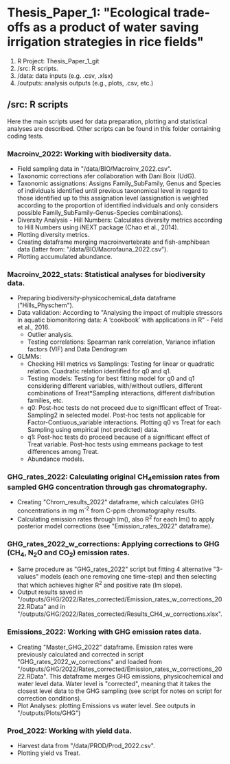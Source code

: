# Thesis_Paper_1: "Ecological trade-offs as a product of water saving irrigation strategies in rice fields"
1. R Project: Thesis_Paper_1_git 
2. /src: R scripts.
3. /data: data inputs (e.g. .csv, .xlsx)
4. /outputs: analysis outputs (e.g., plots, .csv, etc.)

## /src: R scripts
Here the main scripts used for data preparation, plotting and statistical analyses are described. Other scripts can be found in this folder containing coding tests. 

### Macroinv_2022: Working with biodiversity data. 
- Field sampling data in "/data/BIO/Macroinv_2022.csv". 
- Taxonomic corrections afer collaboration with Dani Boix (UdG).
- Taxonomic assignations: Assigns Family_SubFamily, Genus and Species of individuals identified until previous taxonomical level in regard to those identified up to this assignation level (assignation is weighted according to the proportion of identified individuals and only considers possible Family_SubFamily-Genus-Species combinations). 
- Diversity Analysis - Hill Numbers: Calculates diversity metrics according to Hill Numbers using iNEXT package (Chao et al., 2014).
- Plotting diversity metrics.
- Creating dataframe merging macroinvertebrate and fish-amphibean data (latter from: "/data/BIO/Macrofauna_2022.csv").
- Plotting accumulated abundance.

### Macroinv_2022_stats: Statistical analyses for biodiversity data.
- Preparing biodiversity-physicochemical_data dataframe ("Hills_Physchem").
- Data validation: According to "Analysing the impact of multiple stressors in aquatic biomonitoring data: A ‘cookbook’ with applications in R" - Feld et al., 2016.
   - Outlier analysis.
   - Testing correlations: Spearman rank correlation, Variance inflation factors (VIF) and Data Dendrogram
 - GLMMs:
   - Checking Hill metrics vs Samplings: Testing for linear or quadratic relation. Cuadratic relation identified for q0 and q1.
   - Testing models: Testing for best fitting model for q0 and q1 considering different variables, with/without outliers, different combinations of Treat*Sampling interactions, different disfribution families, etc.
   - q0: Post-hoc tests do not proceed due to signifficant effect of Treat-Sampling2 in selected model. Post-hoc tests not applicable for Factor-Contiuous_variable interactions. Plotting q0 vs Treat for each Sampling using empirical (not predicted) data.
   - q1:  Post-hoc tests do proceed because of a signifficant effect of Treat variable. Post-hoc tests using emmeans package to test differences among Treat.
   - Abundance models.
  
### GHG_rates_2022: Calculating original CH<sub>4</sub>emission rates from sampled GHG concentration through gas chromatography.
- Creating "Chrom_results_2022" dataframe, which calculates GHG concentrations in mg m<sup>-2</sup> from C-ppm chromatography results.
- Calculating emission rates through lm(), also R<sup>2</sup> for each lm() to apply posterior model corrections (see "Emission_rates_2022" dataframe).

### GHG_rates_2022_w_corrections: Applying corrections to GHG (CH<sub>4</sub>, N<sub>2</sub>O and CO<sub>2</sub>) emission rates.   
- Same procedure as "GHG_rates_2022" script but fitting 4 alternative "3-values" models (each one removing one time-step) and then selecting that which achieves higher R<sup>2</sup> and positive rate (lm slope).
- Output results saved in "/outputs/GHG/2022/Rates_corrected/Emission_rates_w_corrections_2022.RData" and in "/outputs/GHG/2022/Rates_corrected/Results_CH4_w_corrections.xlsx". 

### Emissions_2022: Working with GHG emission rates data.
- Creating "Master_GHG_2022" dataframe. Emission rates were previously calculated and corrected in script "GHG_rates_2022_w_corrections" and loaded from "/outputs/GHG/2022/Rates_corrected/Emission_rates_w_corrections_2022.RData". This dataframe merges GHG emissions, physicochemical and water level data. Water level is "corrected", meaning that it takes the closest level data to the GHG sampling (see script for notes on script for correction conditions).
- Plot Analyses: plotting Emissions vs water level. See outputs in "/outputs/Plots/GHG")

### Prod_2022: Working with yield data.
- Harvest data from "/data/PROD/Prod_2022.csv".
- Plotting yield vs Treat. 
